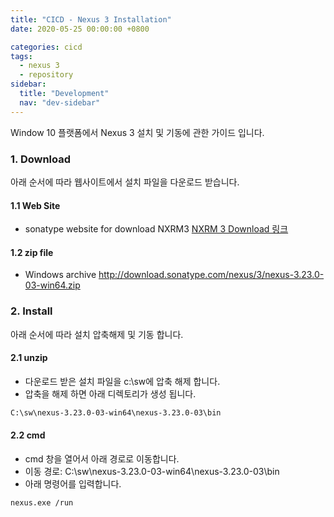 ```yaml
---
title: "CICD - Nexus 3 Installation"
date: 2020-05-25 00:00:00 +0800

categories: cicd
tags:
  - nexus 3
  - repository
sidebar:
  title: "Development"
  nav: "dev-sidebar"
---
```


Window 10 플랫폼에서 Nexus 3 설치 및 기동에 관한 가이드 입니다. <br>

### 1. Download

아래 순서에 따라 웹사이트에서 설치 파일을 다운로드 받습니다. <br>

#### 1.1 Web Site
 - sonatype website for download NXRM3 [NXRM 3 Download 링크](https://help.sonatype.com/repomanager3/download/download-archives---repository-manager-3)

#### 1.2 zip file
 - Windows archive http://download.sonatype.com/nexus/3/nexus-3.23.0-03-win64.zip

### 2. Install

아래 순서에 따라 설치 압축해제 및 기동 합니다. <br>

####   2.1 unzip 
- 다운로드 받은 설치 파일을 c:\sw에 압축 해제 합니다.
- 압축을 해제 하면 아래 디렉토리가 생성 됩니다.

```xml 
C:\sw\nexus-3.23.0-03-win64\nexus-3.23.0-03\bin
```

####   2.2 cmd

- cmd 창을 열어서 아래 경로로 이동합니다.
- 이동 경로: C:\sw\nexus-3.23.0-03-win64\nexus-3.23.0-03\bin
- 아래 명령어를 입력합니다. 

```xml 
nexus.exe /run
```